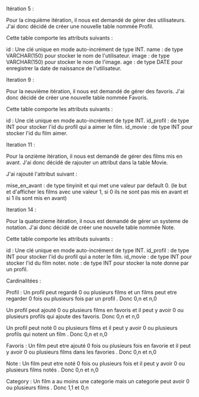 Itération 5 : 

Pour la cinquième itération, il nous est demandé de gérer des utilisateurs. 
J'ai donc décidé de créer une nouvelle table nommée Profil. 

Cette table comporte les attributs suivants :

id : Une clé unique en mode auto-incrément de type INT.
name : de type VARCHAR(150) pour stocker le nom de l'utilisateur.
image : de type VARCHAR(150) pour stocker le nom de l'image.
age : de type DATE pour enregistrer la date de naissance de l'utilisateur.


Iteration 9 : 

Pour la neuvième itération, il nous est demandé de gérer des favoris. 
J'ai donc décidé de créer une nouvelle table nommée Favoris. 

Cette table comporte les attributs suivants :

id : Une clé unique en mode auto-incrément de type INT.
id_profil : de type INT pour stocker l'id du profil qui a aimer le film.
id_movie : de type INT pour stocker l'id du film aimer.


Iteration 11 : 

Pour la onzième itération, il nous est demandé de gérer des films mis en avant. 
J'ai donc décidé de rajouter un attribut dans la table Movie. 

J'ai rajouté l'attribut suivant :

mise_en_avant :  de type tinyinit et qui met une valeur par default 0.
(le but et d'afficher les films avec une valeur 1, si 0 ils ne sont pas mis en avant et si 1 ils sont mis en avant)


Iteration 14 : 

Pour la quatorzieme itération, il nous est demandé de gérer un systeme de notation. 
J'ai donc décidé de créer une nouvelle table nommée Note. 

Cette table comporte les attributs suivants :

id : Une clé unique en mode auto-incrément de type INT.
id_profil : de type INT pour stocker l'id du profil qui a noter le film.
id_movie : de type INT pour stocker l'id du film noter.
note : de type INT pour stocker la note donne par un profil.


Cardinalitées : 

Profil : 
Un profil peut regardé 0 ou plusieurs films et un films peut etre regarder 0 fois ou plusieurs fois par un profil .
Donc 0,n et n,0

Un profil peut ajouté 0 ou plusieurs films en favoris et il peut y avoir 0 ou plusieurs profils qui ajoute des favoris.
Donc 0,n et n,0

Un profil peut noté 0 ou plusieurs films et il peut y avoir 0 ou plusieurs profils qui notent un film .
Donc 0,n et n,0

Favoris : 
Un film peut etre ajouté 0 fois ou plusieurs fois en favorie et il peut y avoir 0 ou plusieurs films dans les favories .
Donc 0,n et n,0

Note : 
Un film peut etre noté 0 fois ou plusieurs fois et il peut y avoir 0 ou plusieurs films notés .
Donc 0,n et n,0

Category : 
Un film a au moins une categorie mais un categorie peut avoir 0 ou plusieurs films . 
Donc 1,1 et 0,n